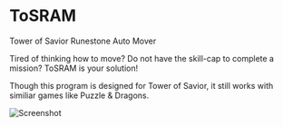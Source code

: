 ToSRAM
=======

Tower of Savior Runestone Auto Mover

Tired of thinking how to move? Do not have the skill-cap to complete a mission? ToSRAM is your solution!

Though this program is designed for Tower of Savior, it still works with similiar games like Puzzle & Dragons.

![Screenshot](https://cloud.githubusercontent.com/assets/5734324/6426637/dca8f43a-bfa0-11e4-8d9e-ae6c005378c9.PNG)
